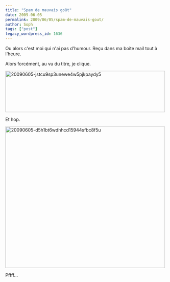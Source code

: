 ```yaml
---
title: "Spam de mauvais goût"
date: 2009-06-05
permalink: 2009/06/05/spam-de-mauvais-gout/
author: Soph
tags: ["post"]
legacy_wordpress_id: 1636
---
```


Ou alors c'est moi qui n'ai pas d'humour. Reçu dans ma boite mail tout à l'heure.

Alors forcément, au vu du titre, je clique.

<img class="alignnone size-full wp-image-1637" title="20090605-jstcu9sp3unewe4w5pjkpaydy5" src="https://64k.be/wp-content/uploads/2009/06/20090605-jstcu9sp3unewe4w5pjkpaydy5.jpg" alt="20090605-jstcu9sp3unewe4w5pjkpaydy5" width="500" height="129" />

Et hop.

<!-- excerpt -->

<img class="alignnone size-full wp-image-1638" title="20090605-d5h1bt6wdhhcd15944sfbc8f5u" src="https://64k.be/wp-content/uploads/2009/06/20090605-d5h1bt6wdhhcd15944sfbc8f5u.jpg" alt="20090605-d5h1bt6wdhhcd15944sfbc8f5u" width="500" height="442" />

Pffff...
